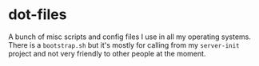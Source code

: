 # dot-files

A bunch of misc scripts and config files I use in all my operating systems.
There is a `bootstrap.sh` but it's mostly for calling from my `server-init`
project and not very friendly to other people at the moment.
